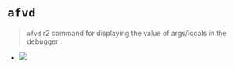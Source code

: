 <!-- TITLE: afvd -->

#  `afvd` 

> `afvd` r2 command for displaying the value of args/locals in the debugger

- ![](/uploads/a-afvd/afvd-png.png) 
